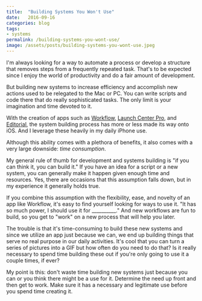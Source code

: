 ```yaml
---
title:  "Building Systems You Won't Use"
date:   2016-09-16
categories: blog
tags:
- systems
permalink: /building-systems-you-wont-use/
image: /assets/posts/building-systems-you-wont-use.jpeg
---
```

I'm always looking for a way to automate a process or develop a structure that removes steps from a frequently repeated task. That's to be expected since I enjoy the world of productivity and do a fair amount of development.
<!--more-->

But building new systems to increase efficiency and accomplish new actions used to be relegated to the Mac or PC. You can write scripts and code there that do really sophisticated tasks. The only limit is your imagination and time devoted to it.

With the creation of apps such as [Workflow](https://itunes.apple.com/us/app/workflow-powerful-automation/id915249334?mt=8&at=1l3vnyQ), [Launch Center Pro](https://itunes.apple.com/us/app/launch-center-pro-shortcut/id532016360?mt=8&at=1l3vnyQ), and [Editorial](https://itunes.apple.com/us/app/editorial/id673907758?mt=8&at=1l3vnyQ), the system building process has more or less made its way onto iOS. And I leverage these heavily in my daily iPhone use.

Although this ability comes with a plethora of benefits, it also comes with a very large downside: _time consumption_.

My general rule of thumb for development and systems building is "if you can think it, you can build it." If you have an idea for a script or a new system, you can generally make it happen given enough time and resources. Yes, there are occasions that this assumption falls down, but in my experience it generally holds true.

If you combine this assumption with the flexibility, ease, and novelty of an app like Workflow, it's easy to find yourself looking for ways to use it. "It has so much power, I should use it for __________." And new workflows are fun to build, so you get to "work" on a new process that will help you later.

The trouble is that it's time-consuming to build these new systems and since we utilize an app just because we can, we end up building things that serve no real purpose in our daily activities. It's cool that you can turn a series of pictures into a GIF but how often do you need to do that? Is it really necessary to spend time building these out if you're only going to use it a couple times, if ever?

My point is this: don't waste time building new systems just because you can or you think there might be a use for it. Determine the need up front and then get to work. Make sure it has a necessary and legitimate use before you spend time creating it.
